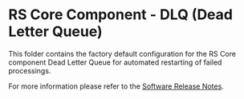 # RS Core Component - DLQ (Dead Letter Queue)

This folder contains the factory default configuration for the RS Core component Dead Letter Queue for automated restarting of failed processings.

For more information please refer to the [Software Release Notes](./doc/ReleaseNote.md).
